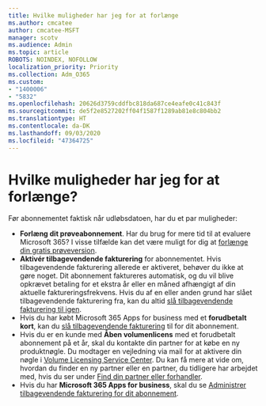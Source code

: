 ```yaml
---
title: Hvilke muligheder har jeg for at forlænge
ms.author: cmcatee
author: cmcatee-MSFT
manager: scotv
ms.audience: Admin
ms.topic: article
ROBOTS: NOINDEX, NOFOLLOW
localization_priority: Priority
ms.collection: Adm_O365
ms.custom:
- "1400006"
- "5832"
ms.openlocfilehash: 20626d3759cddfbc818da687ce4eafe0c41c843f
ms.sourcegitcommit: de5f2e8527202ff04f1587f1289ab81e8c804bb2
ms.translationtype: HT
ms.contentlocale: da-DK
ms.lasthandoff: 09/03/2020
ms.locfileid: "47364725"
---
```

# <a name="what-are-my-options-to-extend"></a>Hvilke muligheder har jeg for at forlænge?

Før abonnementet faktisk når udløbsdatoen, har du et par muligheder:

- **Forlæng dit prøveabonnement**.  Har du brug for mere tid til at evaluere Microsoft 365? I visse tilfælde kan det være muligt for dig at [forlænge din gratis prøveversion](https://docs.microsoft.com/microsoft-365/commerce/extend-your-trial).  
- **Aktivér tilbagevendende fakturering** for abonnementet. Hvis tilbagevendende fakturering allerede er aktiveret, behøver du ikke at gøre noget. Dit abonnement faktureres automatisk, og du vil blive opkrævet betaling for et ekstra år eller en måned afhængigt af din aktuelle faktureringsfrekvens. Hvis du af en eller anden grund har slået tilbagevendende fakturering fra, kan du altid [slå tilbagevendende fakturering til igen](https://docs.microsoft.com/microsoft-365/commerce/subscriptions/renew-your-subscription).
- Hvis du har købt Microsoft 365 Apps for business med et **forudbetalt kort**, kan du [slå tilbagevendende fakturering](https://docs.microsoft.com/microsoft-365/commerce/subscriptions/renew-your-subscription) til for dit abonnement.
- Hvis du er en kunde med **Åben volumenlicens** med et forudbetalt abonnement på et år, skal du kontakte din partner for at købe en ny produktnøgle. Du modtager en vejledning via mail for at aktivere din nøgle i [Volume Licensing Service Center](https://go.microsoft.com/fwlink/p/?LinkID=282016). Du kan få mere at vide om, hvordan du finder en ny partner eller en partner, du tidligere har arbejdet med, hvis du ser under [Find din partner eller forhandler](https://docs.microsoft.com/microsoft-365/admin/manage/find-your-partner-or-reseller).
- Hvis du har **Microsoft 365 Apps for business**, skal du se [Administrer tilbagevendende fakturering for dit abonnement](https://docs.microsoft.com/microsoft-365/commerce/subscriptions/renew-your-subscription).
